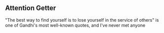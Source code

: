 ## Attention Getter
"The best way to find yourself is to lose yourself in the service of others" is one of Gandhi's most well-known quotes, and I've never met anyone